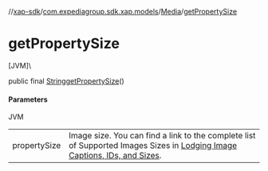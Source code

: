 //[xap-sdk](../../../index.md)/[com.expediagroup.sdk.xap.models](../index.md)/[Media](index.md)/[getPropertySize](get-property-size.md)

# getPropertySize

[JVM]\

public final [String](https://docs.oracle.com/javase/8/docs/api/java/lang/String.html)[getPropertySize](get-property-size.md)()

#### Parameters

JVM

| | |
|---|---|
| propertySize | Image size. You can find a link to the complete list of Supported Images Sizes in [Lodging Image Captions, IDs, and Sizes](https://developers.expediagroup.com/xap/products/xap/lodging/references/image-captions-ids-and-sizes). |
